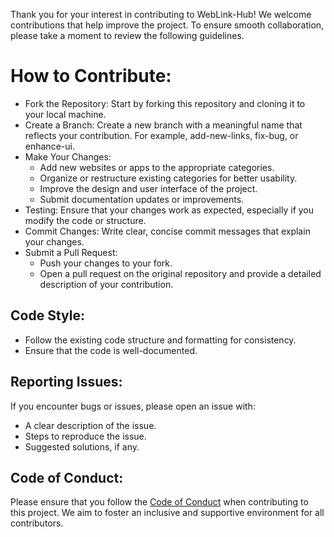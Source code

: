 Thank you for your interest in contributing to WebLink-Hub! We welcome contributions that help improve the project. To ensure smooth collaboration, please take a moment to review the following guidelines.

# How to Contribute:
  - Fork the Repository: Start by forking this repository and cloning it to your local machine.
  - Create a Branch: Create a new branch with a meaningful name that reflects your contribution. For example, add-new-links, fix-bug, or enhance-ui.
  - Make Your Changes:
    - Add new websites or apps to the appropriate categories.
    - Organize or restructure existing categories for better usability.
    - Improve the design and user interface of the project.
    - Submit documentation updates or improvements.
  - Testing: Ensure that your changes work as expected, especially if you modify the code or structure.
  - Commit Changes: Write clear, concise commit messages that explain your changes.
  - Submit a Pull Request:
    -  Push your changes to your fork.
    - Open a pull request on the original repository and provide a detailed description of your contribution.
    
## Code Style:
  - Follow the existing code structure and formatting for consistency.
  - Ensure that the code is well-documented.
    
## Reporting Issues:
If you encounter bugs or issues, please open an issue with:
  - A clear description of the issue.
  - Steps to reproduce the issue.
  - Suggested solutions, if any.
    
## Code of Conduct:
Please ensure that you follow the [Code of Conduct](./CODE_OF_CONDUCT.md) when contributing to this project. We aim to foster an inclusive and supportive environment for all contributors.


